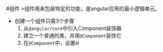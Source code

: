 #组件
    >组件用来包装特定的功能，是angular应用的最小逻辑单元。


* 创建一个组件只需3个步骤
    1. 从`@angular/core`中引入Component装饰器
    2. 建立一个普通的类，并用`@Component`装饰它
    3. 在`@Component`中，设置sl